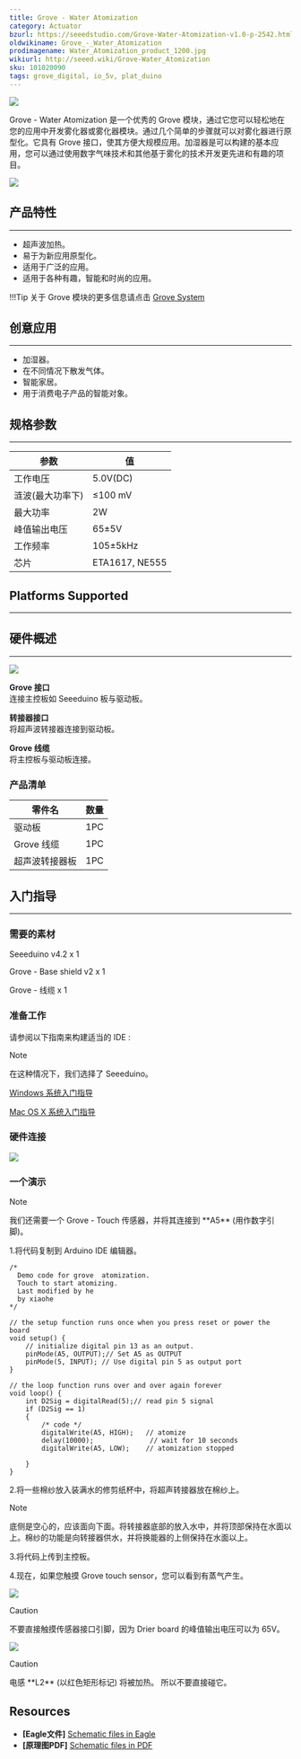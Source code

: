 ```yaml
---
title: Grove - Water Atomization
category: Actuator
bzurl: https://seeedstudio.com/Grove-Water-Atomization-v1.0-p-2542.html
oldwikiname: Grove_-_Water_Atomization
prodimagename: Water_Atomization_product_1200.jpg
wikiurl: http://seeed.wiki/Grove-Water_Atomization
sku: 101020090
tags: grove_digital, io_5v, plat_duino
---
```


![](https://raw.githubusercontent.com/SeeedDocument/Grove-Water_Atomization/master/img/Water_Atomization_product_1200.jpg)

Grove - Water Atomization 是一个优秀的 Grove 模块，通过它您可以轻松地在您的应用中开发雾化器或雾化器模块。通过几个简单的步骤就可以对雾化器进行原型化。它具有 Grove 接口，使其方便大规模应用。加湿器是可以构建的基本应用，您可以通过使用数字气味技术和其他基于雾化的技术开发更先进和有趣的项目。

[![](https://github.com/SeeedDocument/wiki_chinese/raw/master/docs/images/click_to_buy.PNG)](https://item.taobao.com/item.htm?spm=a230r.1.14.15.4d11ba7cm9BTVl&id=531586572094&ns=1&abbucket=1#detail)

## 产品特性
--------

-   超声波加热。
-   易于为新应用原型化。
-   适用于广泛的应用。
-   适用于各种有趣，智能和时尚的应用。

!!!Tip
    关于 Grove 模块的更多信息请点击 [Grove System](http://seeed.wiki/Grove_System/)

## 创意应用
-----------------

-   加湿器。
-   在不同情况下散发气体。
-   智能家居。
-   用于消费电子产品的智能对象。

## 规格参数
--------------

| 参数            | 值          |
|----------------------|----------------|
| 工作电压    | 5.0V(DC)       |
| 涟波(最大功率下) | ≤100 mV        |
| 最大功率            | 2W             |
| 峰值输出电压  | 65±5V          |
| 工作频率  | 105±5kHz       |
| 芯片                | ETA1617, NE555 |

## Platforms Supported
-------------------

## 硬件概述
-----------------

![](https://raw.githubusercontent.com/SeeedDocument/Grove-Water_Atomization/master/img/Water_Atomization_hardware_overview_1200.jpg)

**Grove 接口**   
连接主控板如 Seeeduino 板与驱动板。

**转接器接口**   
将超声波转接器连接到驱动板。

**Grove 线缆**   
将主控板与驱动板连接。

### **产品清单**

| 零件名                  | 数量 |
|-----------------------------|----------|
| 驱动板                | 1PC      |
| Grove 线缆                  | 1PC      |
| 超声波转接器板 | 1PC      |

## 入门指导
-----------

### **需要的素材**

Seeeduino v4.2 x 1

Grove - Base shield v2 x 1

Grove - 线缆 x 1

### **准备工作**

请参阅以下指南来构建适当的 IDE :

<div class="admonition note">
<p class="admonition-title">Note</p>
在这种情况下，我们选择了 Seeeduino。
</div>

[Windows 系统入门指导](/Seeeduino_v4.2#Getting_Started_on_Windows)

[Mac OS X 系统入门指导](/Seeeduino_v4.2#Getting_Started_on_Mac_OS_X)

### **硬件连接**

![](https://raw.githubusercontent.com/SeeedDocument/Grove-Water_Atomization/master/img/Water_Atomization_hardware_connection.jpg)

### **一个演示**

<div class="admonition note">
<p class="admonition-title">Note</p>
我们还需要一个 Grove - Touch 传感器，并将其连接到 **A5** (用作数字引脚)。
</div>

1.将代码复制到 Arduino IDE 编辑器。

```
/*
  Demo code for grove  atomization.
  Touch to start atomizing.
  Last modified by he
  by xiaohe
*/

// the setup function runs once when you press reset or power the board
void setup() {
    // initialize digital pin 13 as an output.
    pinMode(A5, OUTPUT);// Set A5 as OUTPUT
    pinMode(5, INPUT); // Use digital pin 5 as output port
}

// the loop function runs over and over again forever
void loop() {
    int D2Sig = digitalRead(5);// read pin 5 signal
    if (D2Sig == 1)
    {
        /* code */
        digitalWrite(A5, HIGH);   // atomize
        delay(10000);              // wait for 10 seconds
        digitalWrite(A5, LOW);    // atomization stopped

    }
}
```

2.将一些棉纱放入装满水的修剪纸杯中，将超声转接器放在棉纱上。

<div class="admonition note">
<p class="admonition-title">Note</p>
底侧是空心的，应该面向下面。将转接器底部的放入水中，并将顶部保持在水面以上。棉纱的功能是向转接器供水，并将换能器的上侧保持在水面以上。
</div>

3.将代码上传到主控板。

4.现在，如果您触摸 Grove touch sensor，您可以看到有蒸气产生。

![](https://raw.githubusercontent.com/SeeedDocument/Grove-Water_Atomization/master/img/Water_Atomization_hardware_connection.jpg)

<div class="admonition caution">
<p class="admonition-title">Caution</p>
不要直接触摸传感器接口引脚，因为 Drier board 的峰值输出电压可以为 65V。
</div>

![](https://raw.githubusercontent.com/SeeedDocument/Grove-Water_Atomization/master/img/High_voltage_warning_600.jpg)

<div class="admonition caution">
<p class="admonition-title">Caution</p>
电感 **L2** (以红色矩形标记) 将被加热。 所以不要直接碰它。
</div>


Resources
---------

- **[Eagle文件]** [Schematic files in Eagle](https://raw.githubusercontent.com/SeeedDocument/Grove-Water_Atomization/master/res/Schematic_file_in_Eagle.zip)
- **[原理图PDF]** [Schematic files in PDF](https://raw.githubusercontent.com/SeeedDocument/Grove-Water_Atomization/master/res/Schematic_file_in_PDF.zip)


<!-- This Markdown file was created from http://www.seeedstudio.com/wiki/Grove_-_Water_Atomization -->
